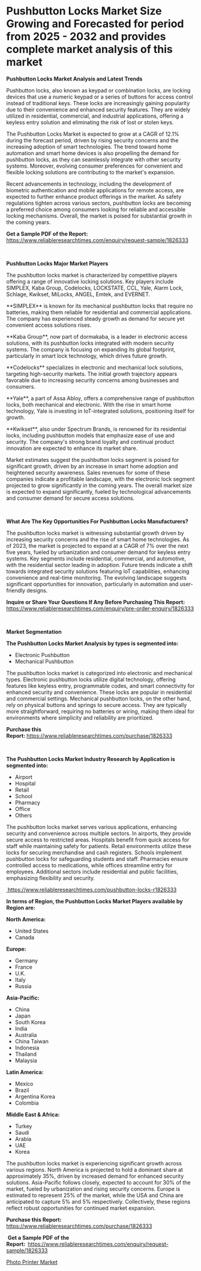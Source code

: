 <p><h1>Pushbutton Locks Market Size Growing and Forecasted for period from 2025 - 2032 and provides complete market analysis of this market</h1></p><p><strong>Pushbutton Locks Market Analysis and Latest Trends</strong></p>
<p><p>Pushbutton locks, also known as keypad or combination locks, are locking devices that use a numeric keypad or a series of buttons for access control instead of traditional keys. These locks are increasingly gaining popularity due to their convenience and enhanced security features. They are widely utilized in residential, commercial, and industrial applications, offering a keyless entry solution and eliminating the risk of lost or stolen keys.</p><p>The Pushbutton Locks Market is expected to grow at a CAGR of 12.1% during the forecast period, driven by rising security concerns and the increasing adoption of smart technologies. The trend toward home automation and smart home devices is also propelling the demand for pushbutton locks, as they can seamlessly integrate with other security systems. Moreover, evolving consumer preferences for convenient and flexible locking solutions are contributing to the market's expansion.</p><p>Recent advancements in technology, including the development of biometric authentication and mobile applications for remote access, are expected to further enhance product offerings in the market. As safety regulations tighten across various sectors, pushbutton locks are becoming a preferred choice among consumers looking for reliable and accessible locking mechanisms. Overall, the market is poised for substantial growth in the coming years.</p></p>
<p><strong>Get a Sample PDF of the Report:&nbsp;</strong> <a href="https://www.reliableresearchtimes.com/enquiry/request-sample/1826333?utm_campaign=2481&utm_medium=2&utm_source=Github&utm_content=ia&utm_term=18022025&utm_id=pushbutton-locks">https://www.reliableresearchtimes.com/enquiry/request-sample/1826333</a></p>
<p>&nbsp;</p>
<p><strong>Pushbutton Locks Major Market Players</strong></p>
<p><p>The pushbutton locks market is characterized by competitive players offering a range of innovative locking solutions. Key players include SIMPLEX, Kaba Group, Codelocks, LOCKSTATE, CCL, Yale, Alarm Lock, Schlage, Kwikset, MiLocks, ANGEL, Emtek, and EVERNET.</p><p>**SIMPLEX** is known for its mechanical pushbutton locks that require no batteries, making them reliable for residential and commercial applications. The company has experienced steady growth as demand for secure yet convenient access solutions rises.</p><p>**Kaba Group**, now part of dormakaba, is a leader in electronic access solutions, with its pushbutton locks integrated with modern security systems. The company is focusing on expanding its global footprint, particularly in smart lock technology, which drives future growth.</p><p>**Codelocks** specializes in electronic and mechanical lock solutions, targeting high-security markets. The initial growth trajectory appears favorable due to increasing security concerns among businesses and consumers.</p><p>**Yale**, a part of Assa Abloy, offers a comprehensive range of pushbutton locks, both mechanical and electronic. With the rise in smart home technology, Yale is investing in IoT-integrated solutions, positioning itself for growth.</p><p>**Kwikset**, also under Spectrum Brands, is renowned for its residential locks, including pushbutton models that emphasize ease of use and security. The company's strong brand loyalty and continual product innovation are expected to enhance its market share.</p><p>Market estimates suggest the pushbutton locks segment is poised for significant growth, driven by an increase in smart home adoption and heightened security awareness. Sales revenues for some of these companies indicate a profitable landscape, with the electronic lock segment projected to grow significantly in the coming years. The overall market size is expected to expand significantly, fueled by technological advancements and consumer demand for secure access solutions.</p></p>
<p>&nbsp;</p>
<p><strong>What Are The Key Opportunities For Pushbutton Locks Manufacturers?</strong></p>
<p><p>The pushbutton locks market is witnessing substantial growth driven by increasing security concerns and the rise of smart home technologies. As of 2023, the market is projected to expand at a CAGR of 7% over the next five years, fueled by urbanization and consumer demand for keyless entry systems. Key segments include residential, commercial, and automotive, with the residential sector leading in adoption. Future trends indicate a shift towards integrated security solutions featuring IoT capabilities, enhancing convenience and real-time monitoring. The evolving landscape suggests significant opportunities for innovation, particularly in automation and user-friendly designs.</p></p>
<p><strong>Inquire or Share Your Questions If Any Before Purchasing This Report:</strong> <a href="https://www.reliableresearchtimes.com/enquiry/pre-order-enquiry/1826333?utm_campaign=2481&utm_medium=2&utm_source=Github&utm_content=ia&utm_term=18022025&utm_id=pushbutton-locks">https://www.reliableresearchtimes.com/enquiry/pre-order-enquiry/1826333</a></p>
<p>&nbsp;</p>
<p><strong>Market Segmentation</strong></p>
<p><strong>The Pushbutton Locks Market Analysis by types is segmented into:</strong></p>
<p><ul><li>Electronic Pushbutton</li><li>Mechanical Pushbutton</li></ul></p>
<p><p>The pushbutton locks market is categorized into electronic and mechanical types. Electronic pushbutton locks utilize digital technology, offering features like keyless entry, programmable codes, and smart connectivity for enhanced security and convenience. These locks are popular in residential and commercial settings. Mechanical pushbutton locks, on the other hand, rely on physical buttons and springs to secure access. They are typically more straightforward, requiring no batteries or wiring, making them ideal for environments where simplicity and reliability are prioritized.</p></p>
<p><strong>Purchase this Report:&nbsp;</strong><a href="https://www.reliableresearchtimes.com/purchase/1826333?utm_campaign=2481&utm_medium=2&utm_source=Github&utm_content=ia&utm_term=18022025&utm_id=pushbutton-locks">https://www.reliableresearchtimes.com/purchase/1826333</a></p>
<p>&nbsp;</p>
<p><strong>The Pushbutton Locks Market Industry Research by Application is segmented into:</strong></p>
<p><ul><li>Airport</li><li>Hospital</li><li>Retail</li><li>School</li><li>Pharmacy</li><li>Office</li><li>Others</li></ul></p>
<p><p>The pushbutton locks market serves various applications, enhancing security and convenience across multiple sectors. In airports, they provide secure access to restricted areas. Hospitals benefit from quick access for staff while maintaining safety for patients. Retail environments utilize these locks for securing merchandise and cash registers. Schools implement pushbutton locks for safeguarding students and staff. Pharmacies ensure controlled access to medications, while offices streamline entry for employees. Additional sectors include residential and public facilities, emphasizing flexibility and security.</p></p>
<p><a href="https://www.reliableresearchtimes.com/pushbutton-locks-r1826333?utm_campaign=2481&utm_medium=2&utm_source=Github&utm_content=ia&utm_term=18022025&utm_id=pushbutton-locks">&nbsp;https://www.reliableresearchtimes.com/pushbutton-locks-r1826333</a></p>
<p><strong>In terms of Region, the Pushbutton Locks Market Players available by Region are:</strong></p>
<p>
    <p> <strong> North America: </strong>
        <ul>
            <li>United States</li>
            <li>Canada</li>
        </ul>
        </p> 
    <p> <strong> Europe: </strong>
        <ul>
            <li>Germany</li>
            <li>France</li>
            <li>U.K.</li>
            <li>Italy</li>
            <li>Russia</li>
        </ul>
        </p> 
    <p> <strong> Asia-Pacific: </strong>
        <ul>
            <li>China</li>
            <li>Japan</li>
            <li>South Korea</li>
            <li>India</li>
            <li>Australia</li>
            <li>China Taiwan</li>
            <li>Indonesia</li>
            <li>Thailand</li>
            <li>Malaysia</li>
        </ul>
        </p> 
    <p> <strong> Latin America: </strong>
        <ul>
            <li>Mexico</li>
            <li>Brazil</li>
            <li>Argentina Korea</li>
            <li>Colombia</li>
        </ul>
        </p> 
    <p> <strong> Middle East & Africa: </strong>
        <ul>
            <li>Turkey</li>
            <li>Saudi</li>
            <li>Arabia</li>
            <li>UAE</li>
            <li>Korea</li>
        </ul>
    </p>
    </p>
<p><p>The pushbutton locks market is experiencing significant growth across various regions. North America is projected to hold a dominant share at approximately 35%, driven by increased demand for enhanced security solutions. Asia-Pacific follows closely, expected to account for 30% of the market, fueled by urbanization and rising security concerns. Europe is estimated to represent 25% of the market, while the USA and China are anticipated to capture 5% and 5% respectively. Collectively, these regions reflect robust opportunities for continued market expansion.</p></p>
<p><strong>Purchase this Report: </strong><a href="https://www.reliableresearchtimes.com/purchase/1826333?utm_campaign=2481&utm_medium=2&utm_source=Github&utm_content=ia&utm_term=18022025&utm_id=pushbutton-locks">https://www.reliableresearchtimes.com/purchase/1826333</a></p>
<p>&nbsp;<strong>Get a Sample PDF of the Report:&nbsp;&nbsp;</strong><a href="https://www.reliableresearchtimes.com/enquiry/request-sample/1826333?utm_campaign=2481&utm_medium=2&utm_source=Github&utm_content=ia&utm_term=18022025&utm_id=pushbutton-locks">https://www.reliableresearchtimes.com/enquiry/request-sample/1826333</a></p>
<p><strong></strong></p>
<p><p><a href="https://github.com/nabadeneme/Market-Research-Report-List-1/blob/main/photo-printer-market.md?utm_campaign=2481&utm_medium=2&utm_source=Github&utm_content=ia&utm_term=18022025&utm_id=pushbutton-locks">Photo Printer Market</a></p></p>